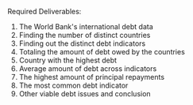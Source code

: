 
Required Deliverables:


1.	The World Bank's international debt data
2.	Finding the number of distinct countries
3.	Finding out the distinct debt indicators
4.	Totaling the amount of debt owed by the countries
5.	Country with the highest debt
6.	Average amount of debt across indicators
7.	The highest amount of principal repayments
8.	The most common debt indicator
9.	Other viable debt issues and conclusion
